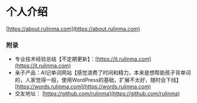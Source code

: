 # 个人介绍

[https://about.rulinma.com](https://about.rulinma.com)

### 附录

* 专业技术经验总结【不定期更新】：[https://it.rulinma.com](https://it.rulinma.com)
* 亲子产品：AI记单词网站【感觉浪费了时间和精力，本来是想帮助孩子背单词的，人家觉得一般，使用WordPress的基础，扩展不太好，随时会下线】 [https://words.rulinma.com](https://words.rulinma.com)
* 交友地址： [https://github.com/rulinma](https://github.com/rulinma)
